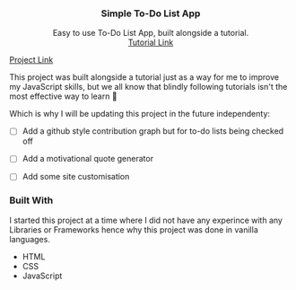   <h3 align="center">Simple To-Do List App</h3>

  <p align="center">
    Easy to use To-Do List App, built alongside a tutorial.
    <br />
    <a href="https://youtu.be/G0jO8kUrg-I?list=PLjwm_8O3suyOgDS_Z8AWbbq3zpCmR-WE9" target="_blank">Tutorial Link</a>
  </p>
</div>

<a href="https://yusuf-4hmed.github.io/Simple-To-Do-List-App/">Project Link</a>

This project was built alongside a tutorial just as a way for me to improve my JavaScript skills, but we all know that blindly following tutorials isn't the most effective way to learn 🙂

Which is why I will be updating this project in the future independenty:
- [ ] Add a github style contribution graph but for to-do lists being checked off
- [ ] Add a motivational quote generator
- [ ] Add some site customisation


### Built With

I started this project at a time where I did not have any experince with any Libraries or Frameworks hence why this project was done in vanilla languages.

* HTML
* CSS
* JavaScript
